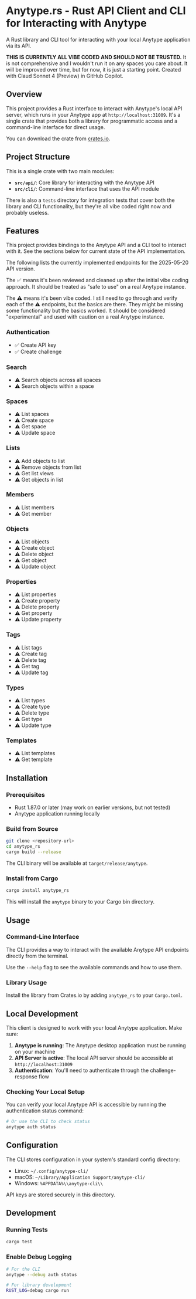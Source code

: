 # Anytype.rs - Rust API Client and CLI for Interacting with Anytype

A Rust library and CLI tool for interacting with your local Anytype application via its API.

**THIS IS CURRENTLY ALL VIBE CODED AND SHOULD NOT BE TRUSTED.** It is not comprehensive and I wouldn't run it on any spaces you care about. It will be improved over time, but for now, it is just a starting point. Created with Claud Sonnet 4 (Preview) in GitHub Copilot.

## Overview

This project provides a Rust interface to interact with Anytype's local API server, which runs in your Anytype app at `http://localhost:31009`. It's a single crate that provides both a library for programmatic access and a command-line interface for direct usage.

You can download the crate from [crates.io](https://crates.io/crates/anytype_rs).

## Project Structure

This is a single crate with two main modules:

- **`src/api/`**: Core library for interacting with the Anytype API
- **`src/cli/`**: Command-line interface that uses the API module

There is also a `tests` directory for integration tests that cover both the library and CLI functionality, but they're all vibe coded right now and probably useless.

## Features

This project provides bindings to the Anytype API and a CLI tool to interact with it. See the sections below for current state of the API implementation.

The following lists the currently implemented endpoints for the 2025-05-20 API version.

The ✅ means it's been reviewed and cleaned up after the initial vibe coding approach. It should be treated as "safe to use" on a real Anytype instance.

The ⚠️ means it's been vibe coded. I still need to go through and verify each of the ⚠️ endpoints, but the basics are there. They might be missing some functionality but the basics worked. It should be considered "experimental" and used with caution on a real Anytype instance.

### Authentication
- ✅ Create API key
- ✅ Create challenge

### Search
- ⚠️ Search objects across all spaces
- ⚠️ Search objects within a space

### Spaces
- ⚠️ List spaces
- ⚠️ Create space
- ⚠️ Get space
- ⚠️ Update space

### Lists
- ⚠️ Add objects to list
- ⚠️ Remove objects from list
- ⚠️ Get list views
- ⚠️ Get objects in list

### Members
- ⚠️ List members
- ⚠️ Get member

### Objects
- ⚠️ List objects
- ⚠️ Create object
- ⚠️ Delete object
- ⚠️ Get object
- ⚠️ Update object

### Properties
- ⚠️ List properties
- ⚠️ Create property
- ⚠️ Delete property
- ⚠️ Get property
- ⚠️ Update property

### Tags
- ⚠️ List tags
- ⚠️ Create tag
- ⚠️ Delete tag
- ⚠️ Get tag
- ⚠️ Update tag

### Types
- ⚠️ List types
- ⚠️ Create type
- ⚠️ Delete type
- ⚠️ Get type
- ⚠️ Update type

### Templates
- ⚠️ List templates
- ⚠️ Get template

## Installation

### Prerequisites
- Rust 1.87.0 or later (may work on earlier versions, but not tested)
- Anytype application running locally

### Build from Source

```bash
git clone <repository-url>
cd anytype_rs
cargo build --release
```

The CLI binary will be available at `target/release/anytype`.

### Install from Cargo

```bash
cargo install anytype_rs
```

This will install the `anytype` binary to your Cargo bin directory.

## Usage

### Command-Line Interface

The CLI provides a way to interact with the available Anytype API endpoints directly from the terminal.

Use the `--help` flag to see the available commands and how to use them.

### Library Usage

Install the library from Crates.io by adding `anytype_rs` to your `Cargo.toml`.

## Local Development

This client is designed to work with your local Anytype application. Make sure:

1. **Anytype is running**: The Anytype desktop application must be running on your machine
2. **API Server is active**: The local API server should be accessible at `http://localhost:31009`
3. **Authentication**: You'll need to authenticate through the challenge-response flow

### Checking Your Local Setup

You can verify your local Anytype API is accessible by running the authentication status command:

```bash
# Or use the CLI to check status
anytype auth status
```

## Configuration

The CLI stores configuration in your system's standard config directory:
- Linux: `~/.config/anytype-cli/`
- macOS: `~/Library/Application Support/anytype-cli/`
- Windows: `%APPDATA%\\anytype-cli\\`

API keys are stored securely in this directory.

## Development

### Running Tests

```bash
cargo test
```

### Enable Debug Logging

```bash
# For the CLI
anytype --debug auth status

# For library development
RUST_LOG=debug cargo run
```

